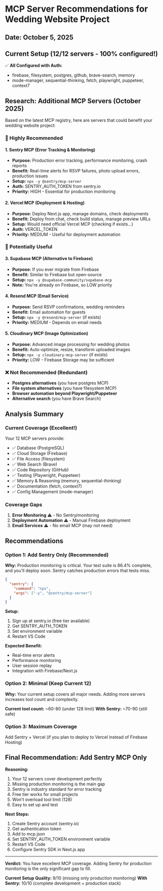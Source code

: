 # MCP Server Recommendations for Wedding Website Project

## Date: October 5, 2025

## Current Setup (12/12 servers - 100% configured!)

✅ **All Configured with Auth:**

- firebase, filesystem, postgres, github, brave-search, memory
- mode-manager, sequential-thinking, fetch, playwright, puppeteer, context7

## Research: Additional MCP Servers (October 2025)

Based on the latest MCP registry, here are servers that could benefit your wedding website project:

### 🎯 Highly Recommended

#### 1. **Sentry MCP** (Error Tracking & Monitoring)

- **Purpose:** Production error tracking, performance monitoring, crash reports
- **Benefit:** Real-time alerts for RSVP failures, photo upload errors, production issues
- **Setup:** `npx -y @sentry/mcp-server`
- **Auth:** SENTRY_AUTH_TOKEN from sentry.io
- **Priority:** HIGH - Essential for production monitoring

#### 2. **Vercel MCP** (Deployment & Hosting)

- **Purpose:** Deploy Next.js app, manage domains, check deployments
- **Benefit:** Deploy from chat, check build status, manage preview URLs
- **Setup:** Would need official Vercel MCP (checking if exists...)
- **Auth:** VERCEL_TOKEN
- **Priority:** MEDIUM - Useful for deployment automation

### 🔧 Potentially Useful

#### 3. **Supabase MCP** (Alternative to Firebase)

- **Purpose:** If you ever migrate from Firebase
- **Benefit:** Similar to Firebase but open-source
- **Setup:** `npx -y @supabase-community/supabase-mcp`
- **Note:** You're already on Firebase, so LOW priority

#### 4. **Resend MCP** (Email Service)

- **Purpose:** Send RSVP confirmations, wedding reminders
- **Benefit:** Email automation for guests
- **Setup:** `npx -y @resend/mcp-server` (if exists)
- **Priority:** MEDIUM - Depends on email needs

#### 5. **Cloudinary MCP** (Image Optimization)

- **Purpose:** Advanced image processing for wedding photos
- **Benefit:** Auto-optimize, resize, transform uploaded images
- **Setup:** `npx -y cloudinary-mcp-server` (if exists)
- **Priority:** LOW - Firebase Storage may be sufficient

### ❌ Not Recommended (Redundant)

- **Postgres alternatives** (you have postgres MCP)
- **File system alternatives** (you have filesystem MCP)
- **Browser automation beyond Playwright/Puppeteer**
- **Alternative search** (you have Brave Search)

## Analysis Summary

### Current Coverage (Excellent!)

Your 12 MCP servers provide:

- ✅ Database (PostgreSQL)
- ✅ Cloud Storage (Firebase)
- ✅ File Access (filesystem)
- ✅ Web Search (Brave)
- ✅ Code Repository (GitHub)
- ✅ Testing (Playwright, Puppeteer)
- ✅ Memory & Reasoning (memory, sequential-thinking)
- ✅ Documentation (fetch, context7)
- ✅ Config Management (mode-manager)

### Coverage Gaps

1. **Error Monitoring** ⚠️ - No Sentry/monitoring
2. **Deployment Automation** ⚠️ - Manual Firebase deployment
3. **Email Services** ⚠️ - No email MCP (may not need)

## Recommendations

### Option 1: Add Sentry Only (Recommended)

**Why:** Production monitoring is critical. Your test suite is 86.4% complete, and you'll deploy soon. Sentry catches production errors that tests miss.

```json
{
  "sentry": {
    "command": "npx",
    "args": ["-y", "@sentry/mcp-server"]
  }
}
```

**Setup:**

1. Sign up at sentry.io (free tier available)
2. Get SENTRY_AUTH_TOKEN
3. Set environment variable
4. Restart VS Code

**Expected Benefit:**

- Real-time error alerts
- Performance monitoring
- User session replay
- Integration with Firebase/Next.js

### Option 2: Minimal (Keep Current 12)

**Why:** Your current setup covers all major needs. Adding more servers increases tool count and complexity.

**Current tool count:** ~60-80 (under 128 limit)
**With Sentry:** ~70-90 (still safe)

### Option 3: Maximum Coverage

Add Sentry + Vercel (if you plan to deploy to Vercel instead of Firebase Hosting)

## Final Recommendation: **Add Sentry MCP Only**

**Reasoning:**

1. Your 12 servers cover development perfectly
2. Missing production monitoring is the main gap
3. Sentry is industry standard for error tracking
4. Free tier works for small projects
5. Won't overload tool limit (128)
6. Easy to set up and test

**Next Steps:**

1. Create Sentry account (sentry.io)
2. Get authentication token
3. Add to mcp.json
4. Set SENTRY_AUTH_TOKEN environment variable
5. Restart VS Code
6. Configure Sentry SDK in Next.js app

---

**Verdict:** You have excellent MCP coverage. Adding Sentry for production monitoring is the only significant gap to fill.

**Current Setup Quality:** 9/10 (missing only production monitoring)
**With Sentry:** 10/10 (complete development + production stack)
